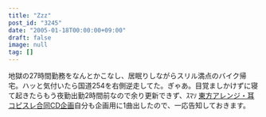 ```yaml
---
title: "Zzz"
post_id: "3245"
date: "2005-01-18T00:00:00+09:00"
draft: false
image: null
tag: []
---
```



地獄の27時間勤務をなんとかこなし、居眠りしながらスリル満点のバイク帰宅。ハッと気付いたら国道254を右側逆走してた。ぎゃあ。目覚ましかけずに寝て起きたらもう夜勤出勤2時間前なので余り更新できず、ｽﾏｿ [東方アレンジ・耳コピスレ合同CD企画](http://tsubu.s104.xrea.com/thcd/)自分も企画用に1曲出したので、一応告知しておきます。
